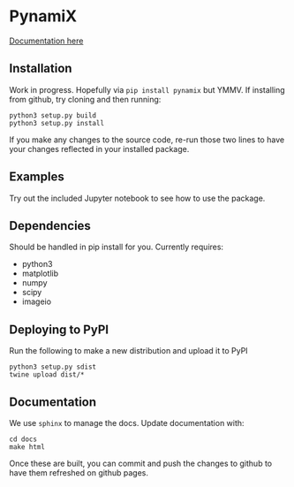 # PynamiX

[Documentation here](https://pages.github.sydney.edu.au/scigem/pynamix/build/html/index.html)

## Installation
Work in progress. Hopefully via `pip install pynamix` but YMMV. If installing from github, try cloning and then running:
```
python3 setup.py build
python3 setup.py install
```
If you make any changes to the source code, re-run those two lines to have your changes reflected in your installed package.

## Examples
Try out the included Jupyter notebook to see how to use the package.

## Dependencies
Should be handled in pip install for you. Currently requires:
- python3
- matplotlib
- numpy
- scipy
- imageio

## Deploying to PyPI
Run the following to make a new distribution and upload it to PyPI
```
python3 setup.py sdist
twine upload dist/*
```

## Documentation

We use `sphinx` to manage the docs. Update documentation with:
```
cd docs
make html
```
Once these are built, you can commit and push the changes to github to have them refreshed on github pages.
